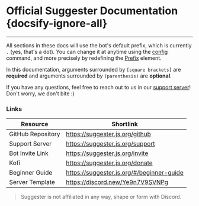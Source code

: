 # Official Suggester Documentation {docsify-ignore-all}
---

All sections in these docs will use the bot's default prefix, which is currently `.` (yes, that's a dot). You can change it at anytime using the [config](/config/configuration.md) command, and more precisely by redefining the [Prefix](/config/prefix.md) element.

In this documentation, arguments surrounded by `[square brackets]` are __required__ and arguments surrounded by `(parenthesis)` are __optional__.

If you have any questions, feel free to reach out to us in our [support server](https://suggester.js.org/support)! Don't worry, we don't bite :)

### Links
| Resource                           | Shortlink                                    |
|------------------------------------|----------------------------------------------|
| GitHub Repository                  | https://suggester.js.org/github              |
| Support Server                     | https://suggester.js.org/support             |
| Bot Invite Link                    | https://suggester.js.org/invite              |
| Kofi                               | https://suggester.js.org/donate              |
| Beginner Guide                     | https://suggester.js.org/#/beginner-guide    |
| Server Template                    | https://discord.new/Ye9n7V9SVNPg             |

> Suggester is not affiliated in any way, shape or form with Discord.
